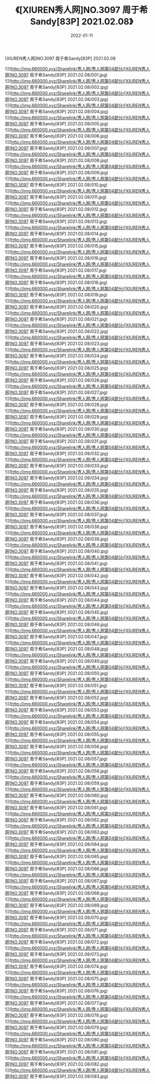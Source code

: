 ﻿---
layout: post
title:  《[XIUREN秀人网]NO.3097 周于希Sandy[83P] 2021.02.08》
date:   2022-01-11
img: http://img.660000.xyz/Sharelink/秀人网/秀人网第04部分/[XIUREN秀人网]NO.3097 周于希Sandy[83P] 2021.02.08/000.jpg
categories: [美女, 清纯, 唯美]
---

[XIUREN秀人网]NO.3097 周于希Sandy[83P] 2021.02.08

 ![](http://img.660000.xyz/Sharelink/秀人网/秀人网第04部分/[XIUREN秀人网]NO.3097 周于希Sandy[83P] 2021.02.08/001.jpg) <br>![](http://img.660000.xyz/Sharelink/秀人网/秀人网第04部分/[XIUREN秀人网]NO.3097 周于希Sandy[83P] 2021.02.08/002.jpg) <br>![](http://img.660000.xyz/Sharelink/秀人网/秀人网第04部分/[XIUREN秀人网]NO.3097 周于希Sandy[83P] 2021.02.08/003.jpg) <br>![](http://img.660000.xyz/Sharelink/秀人网/秀人网第04部分/[XIUREN秀人网]NO.3097 周于希Sandy[83P] 2021.02.08/004.jpg) <br>![](http://img.660000.xyz/Sharelink/秀人网/秀人网第04部分/[XIUREN秀人网]NO.3097 周于希Sandy[83P] 2021.02.08/005.jpg) <br>![](http://img.660000.xyz/Sharelink/秀人网/秀人网第04部分/[XIUREN秀人网]NO.3097 周于希Sandy[83P] 2021.02.08/006.jpg) <br>![](http://img.660000.xyz/Sharelink/秀人网/秀人网第04部分/[XIUREN秀人网]NO.3097 周于希Sandy[83P] 2021.02.08/007.jpg) <br>![](http://img.660000.xyz/Sharelink/秀人网/秀人网第04部分/[XIUREN秀人网]NO.3097 周于希Sandy[83P] 2021.02.08/008.jpg) <br>![](http://img.660000.xyz/Sharelink/秀人网/秀人网第04部分/[XIUREN秀人网]NO.3097 周于希Sandy[83P] 2021.02.08/009.jpg) <br>![](http://img.660000.xyz/Sharelink/秀人网/秀人网第04部分/[XIUREN秀人网]NO.3097 周于希Sandy[83P] 2021.02.08/010.jpg) <br>![](http://img.660000.xyz/Sharelink/秀人网/秀人网第04部分/[XIUREN秀人网]NO.3097 周于希Sandy[83P] 2021.02.08/011.jpg) <br>![](http://img.660000.xyz/Sharelink/秀人网/秀人网第04部分/[XIUREN秀人网]NO.3097 周于希Sandy[83P] 2021.02.08/012.jpg) <br>![](http://img.660000.xyz/Sharelink/秀人网/秀人网第04部分/[XIUREN秀人网]NO.3097 周于希Sandy[83P] 2021.02.08/013.jpg) <br>![](http://img.660000.xyz/Sharelink/秀人网/秀人网第04部分/[XIUREN秀人网]NO.3097 周于希Sandy[83P] 2021.02.08/014.jpg) <br>![](http://img.660000.xyz/Sharelink/秀人网/秀人网第04部分/[XIUREN秀人网]NO.3097 周于希Sandy[83P] 2021.02.08/015.jpg) <br>![](http://img.660000.xyz/Sharelink/秀人网/秀人网第04部分/[XIUREN秀人网]NO.3097 周于希Sandy[83P] 2021.02.08/016.jpg) <br>![](http://img.660000.xyz/Sharelink/秀人网/秀人网第04部分/[XIUREN秀人网]NO.3097 周于希Sandy[83P] 2021.02.08/017.jpg) <br>![](http://img.660000.xyz/Sharelink/秀人网/秀人网第04部分/[XIUREN秀人网]NO.3097 周于希Sandy[83P] 2021.02.08/018.jpg) <br>![](http://img.660000.xyz/Sharelink/秀人网/秀人网第04部分/[XIUREN秀人网]NO.3097 周于希Sandy[83P] 2021.02.08/019.jpg) <br>![](http://img.660000.xyz/Sharelink/秀人网/秀人网第04部分/[XIUREN秀人网]NO.3097 周于希Sandy[83P] 2021.02.08/020.jpg) <br>![](http://img.660000.xyz/Sharelink/秀人网/秀人网第04部分/[XIUREN秀人网]NO.3097 周于希Sandy[83P] 2021.02.08/021.jpg) <br>![](http://img.660000.xyz/Sharelink/秀人网/秀人网第04部分/[XIUREN秀人网]NO.3097 周于希Sandy[83P] 2021.02.08/022.jpg) <br>![](http://img.660000.xyz/Sharelink/秀人网/秀人网第04部分/[XIUREN秀人网]NO.3097 周于希Sandy[83P] 2021.02.08/023.jpg) <br>![](http://img.660000.xyz/Sharelink/秀人网/秀人网第04部分/[XIUREN秀人网]NO.3097 周于希Sandy[83P] 2021.02.08/024.jpg) <br>![](http://img.660000.xyz/Sharelink/秀人网/秀人网第04部分/[XIUREN秀人网]NO.3097 周于希Sandy[83P] 2021.02.08/025.jpg) <br>![](http://img.660000.xyz/Sharelink/秀人网/秀人网第04部分/[XIUREN秀人网]NO.3097 周于希Sandy[83P] 2021.02.08/026.jpg) <br>![](http://img.660000.xyz/Sharelink/秀人网/秀人网第04部分/[XIUREN秀人网]NO.3097 周于希Sandy[83P] 2021.02.08/027.jpg) <br>![](http://img.660000.xyz/Sharelink/秀人网/秀人网第04部分/[XIUREN秀人网]NO.3097 周于希Sandy[83P] 2021.02.08/028.jpg) <br>![](http://img.660000.xyz/Sharelink/秀人网/秀人网第04部分/[XIUREN秀人网]NO.3097 周于希Sandy[83P] 2021.02.08/029.jpg) <br>![](http://img.660000.xyz/Sharelink/秀人网/秀人网第04部分/[XIUREN秀人网]NO.3097 周于希Sandy[83P] 2021.02.08/030.jpg) <br>![](http://img.660000.xyz/Sharelink/秀人网/秀人网第04部分/[XIUREN秀人网]NO.3097 周于希Sandy[83P] 2021.02.08/031.jpg) <br>![](http://img.660000.xyz/Sharelink/秀人网/秀人网第04部分/[XIUREN秀人网]NO.3097 周于希Sandy[83P] 2021.02.08/032.jpg) <br>![](http://img.660000.xyz/Sharelink/秀人网/秀人网第04部分/[XIUREN秀人网]NO.3097 周于希Sandy[83P] 2021.02.08/033.jpg) <br>![](http://img.660000.xyz/Sharelink/秀人网/秀人网第04部分/[XIUREN秀人网]NO.3097 周于希Sandy[83P] 2021.02.08/034.jpg) <br>![](http://img.660000.xyz/Sharelink/秀人网/秀人网第04部分/[XIUREN秀人网]NO.3097 周于希Sandy[83P] 2021.02.08/035.jpg) <br>![](http://img.660000.xyz/Sharelink/秀人网/秀人网第04部分/[XIUREN秀人网]NO.3097 周于希Sandy[83P] 2021.02.08/036.jpg) <br>![](http://img.660000.xyz/Sharelink/秀人网/秀人网第04部分/[XIUREN秀人网]NO.3097 周于希Sandy[83P] 2021.02.08/037.jpg) <br>![](http://img.660000.xyz/Sharelink/秀人网/秀人网第04部分/[XIUREN秀人网]NO.3097 周于希Sandy[83P] 2021.02.08/038.jpg) <br>![](http://img.660000.xyz/Sharelink/秀人网/秀人网第04部分/[XIUREN秀人网]NO.3097 周于希Sandy[83P] 2021.02.08/039.jpg) <br>![](http://img.660000.xyz/Sharelink/秀人网/秀人网第04部分/[XIUREN秀人网]NO.3097 周于希Sandy[83P] 2021.02.08/040.jpg) <br>![](http://img.660000.xyz/Sharelink/秀人网/秀人网第04部分/[XIUREN秀人网]NO.3097 周于希Sandy[83P] 2021.02.08/041.jpg) <br>![](http://img.660000.xyz/Sharelink/秀人网/秀人网第04部分/[XIUREN秀人网]NO.3097 周于希Sandy[83P] 2021.02.08/042.jpg) <br>![](http://img.660000.xyz/Sharelink/秀人网/秀人网第04部分/[XIUREN秀人网]NO.3097 周于希Sandy[83P] 2021.02.08/043.jpg) <br>![](http://img.660000.xyz/Sharelink/秀人网/秀人网第04部分/[XIUREN秀人网]NO.3097 周于希Sandy[83P] 2021.02.08/044.jpg) <br>![](http://img.660000.xyz/Sharelink/秀人网/秀人网第04部分/[XIUREN秀人网]NO.3097 周于希Sandy[83P] 2021.02.08/045.jpg) <br>![](http://img.660000.xyz/Sharelink/秀人网/秀人网第04部分/[XIUREN秀人网]NO.3097 周于希Sandy[83P] 2021.02.08/046.jpg) <br>![](http://img.660000.xyz/Sharelink/秀人网/秀人网第04部分/[XIUREN秀人网]NO.3097 周于希Sandy[83P] 2021.02.08/047.jpg) <br>![](http://img.660000.xyz/Sharelink/秀人网/秀人网第04部分/[XIUREN秀人网]NO.3097 周于希Sandy[83P] 2021.02.08/048.jpg) <br>![](http://img.660000.xyz/Sharelink/秀人网/秀人网第04部分/[XIUREN秀人网]NO.3097 周于希Sandy[83P] 2021.02.08/049.jpg) <br>![](http://img.660000.xyz/Sharelink/秀人网/秀人网第04部分/[XIUREN秀人网]NO.3097 周于希Sandy[83P] 2021.02.08/050.jpg) <br>![](http://img.660000.xyz/Sharelink/秀人网/秀人网第04部分/[XIUREN秀人网]NO.3097 周于希Sandy[83P] 2021.02.08/051.jpg) <br>![](http://img.660000.xyz/Sharelink/秀人网/秀人网第04部分/[XIUREN秀人网]NO.3097 周于希Sandy[83P] 2021.02.08/052.jpg) <br>![](http://img.660000.xyz/Sharelink/秀人网/秀人网第04部分/[XIUREN秀人网]NO.3097 周于希Sandy[83P] 2021.02.08/053.jpg) <br>![](http://img.660000.xyz/Sharelink/秀人网/秀人网第04部分/[XIUREN秀人网]NO.3097 周于希Sandy[83P] 2021.02.08/054.jpg) <br>![](http://img.660000.xyz/Sharelink/秀人网/秀人网第04部分/[XIUREN秀人网]NO.3097 周于希Sandy[83P] 2021.02.08/055.jpg) <br>![](http://img.660000.xyz/Sharelink/秀人网/秀人网第04部分/[XIUREN秀人网]NO.3097 周于希Sandy[83P] 2021.02.08/056.jpg) <br>![](http://img.660000.xyz/Sharelink/秀人网/秀人网第04部分/[XIUREN秀人网]NO.3097 周于希Sandy[83P] 2021.02.08/057.jpg) <br>![](http://img.660000.xyz/Sharelink/秀人网/秀人网第04部分/[XIUREN秀人网]NO.3097 周于希Sandy[83P] 2021.02.08/058.jpg) <br>![](http://img.660000.xyz/Sharelink/秀人网/秀人网第04部分/[XIUREN秀人网]NO.3097 周于希Sandy[83P] 2021.02.08/059.jpg) <br>![](http://img.660000.xyz/Sharelink/秀人网/秀人网第04部分/[XIUREN秀人网]NO.3097 周于希Sandy[83P] 2021.02.08/060.jpg) <br>![](http://img.660000.xyz/Sharelink/秀人网/秀人网第04部分/[XIUREN秀人网]NO.3097 周于希Sandy[83P] 2021.02.08/061.jpg) <br>![](http://img.660000.xyz/Sharelink/秀人网/秀人网第04部分/[XIUREN秀人网]NO.3097 周于希Sandy[83P] 2021.02.08/062.jpg) <br>![](http://img.660000.xyz/Sharelink/秀人网/秀人网第04部分/[XIUREN秀人网]NO.3097 周于希Sandy[83P] 2021.02.08/063.jpg) <br>![](http://img.660000.xyz/Sharelink/秀人网/秀人网第04部分/[XIUREN秀人网]NO.3097 周于希Sandy[83P] 2021.02.08/064.jpg) <br>![](http://img.660000.xyz/Sharelink/秀人网/秀人网第04部分/[XIUREN秀人网]NO.3097 周于希Sandy[83P] 2021.02.08/065.jpg) <br>![](http://img.660000.xyz/Sharelink/秀人网/秀人网第04部分/[XIUREN秀人网]NO.3097 周于希Sandy[83P] 2021.02.08/066.jpg) <br>![](http://img.660000.xyz/Sharelink/秀人网/秀人网第04部分/[XIUREN秀人网]NO.3097 周于希Sandy[83P] 2021.02.08/067.jpg) <br>![](http://img.660000.xyz/Sharelink/秀人网/秀人网第04部分/[XIUREN秀人网]NO.3097 周于希Sandy[83P] 2021.02.08/068.jpg) <br>![](http://img.660000.xyz/Sharelink/秀人网/秀人网第04部分/[XIUREN秀人网]NO.3097 周于希Sandy[83P] 2021.02.08/069.jpg) <br>![](http://img.660000.xyz/Sharelink/秀人网/秀人网第04部分/[XIUREN秀人网]NO.3097 周于希Sandy[83P] 2021.02.08/070.jpg) <br>![](http://img.660000.xyz/Sharelink/秀人网/秀人网第04部分/[XIUREN秀人网]NO.3097 周于希Sandy[83P] 2021.02.08/071.jpg) <br>![](http://img.660000.xyz/Sharelink/秀人网/秀人网第04部分/[XIUREN秀人网]NO.3097 周于希Sandy[83P] 2021.02.08/072.jpg) <br>![](http://img.660000.xyz/Sharelink/秀人网/秀人网第04部分/[XIUREN秀人网]NO.3097 周于希Sandy[83P] 2021.02.08/073.jpg) <br>![](http://img.660000.xyz/Sharelink/秀人网/秀人网第04部分/[XIUREN秀人网]NO.3097 周于希Sandy[83P] 2021.02.08/074.jpg) <br>![](http://img.660000.xyz/Sharelink/秀人网/秀人网第04部分/[XIUREN秀人网]NO.3097 周于希Sandy[83P] 2021.02.08/075.jpg) <br>![](http://img.660000.xyz/Sharelink/秀人网/秀人网第04部分/[XIUREN秀人网]NO.3097 周于希Sandy[83P] 2021.02.08/076.jpg) <br>![](http://img.660000.xyz/Sharelink/秀人网/秀人网第04部分/[XIUREN秀人网]NO.3097 周于希Sandy[83P] 2021.02.08/077.jpg) <br>![](http://img.660000.xyz/Sharelink/秀人网/秀人网第04部分/[XIUREN秀人网]NO.3097 周于希Sandy[83P] 2021.02.08/078.jpg) <br>![](http://img.660000.xyz/Sharelink/秀人网/秀人网第04部分/[XIUREN秀人网]NO.3097 周于希Sandy[83P] 2021.02.08/079.jpg) <br>![](http://img.660000.xyz/Sharelink/秀人网/秀人网第04部分/[XIUREN秀人网]NO.3097 周于希Sandy[83P] 2021.02.08/080.jpg) <br>![](http://img.660000.xyz/Sharelink/秀人网/秀人网第04部分/[XIUREN秀人网]NO.3097 周于希Sandy[83P] 2021.02.08/081.jpg) <br>![](http://img.660000.xyz/Sharelink/秀人网/秀人网第04部分/[XIUREN秀人网]NO.3097 周于希Sandy[83P] 2021.02.08/082.jpg) <br>![](http://img.660000.xyz/Sharelink/秀人网/秀人网第04部分/[XIUREN秀人网]NO.3097 周于希Sandy[83P] 2021.02.08/083.jpg) <br>